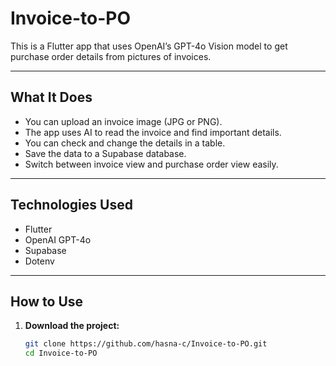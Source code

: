 # Invoice-to-PO


This is a Flutter app that uses OpenAI’s GPT-4o Vision model to get purchase order details from pictures of invoices.

---

## What It Does

- You can upload an invoice image (JPG or PNG).  
- The app uses AI to read the invoice and find important details.  
- You can check and change the details in a table.  
- Save the data to a Supabase database.  
- Switch between invoice view and purchase order view easily.

---

## Technologies Used

- Flutter  
- OpenAI GPT-4o
- Supabase 
- Dotenv 

---

## How to Use

1. **Download the project:**

   ```bash
   git clone https://github.com/hasna-c/Invoice-to-PO.git
   cd Invoice-to-PO
